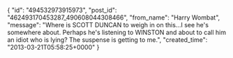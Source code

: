  {
   "id": "494532973915973",
   "post_id": "462493170453287_490608044308466",
   "from_name": "Harry Wombat",
   "message": "Where is SCOTT DUNCAN to weigh in on this...I see he's somewhere about. Perhaps he's listening to WINSTON and about to call him an idiot who is lying? The suspense is getting to me.",
   "created_time": "2013-03-21T05:58:25+0000"
 }

